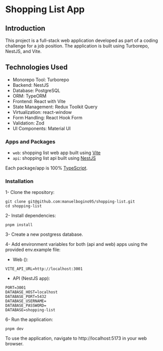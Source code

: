 # Shopping List App

## Introduction

This project is a full-stack web application developed as part of a coding challenge for a job position. The application is built using Turborepo, NestJS, and Vite.

## Technologies Used

- Monorepo Tool: Turborepo
- Backend: NestJS
- Database: PostgreSQL
- ORM: TypeORM
- Frontend: React with Vite
- State Management: Redux Toolkit Query
- Virtualization: react-window
- Form Handling: React Hook Form
- Validation: Zod
- UI Components: Material UI

### Apps and Packages

- `web`: shopping list web app built using [Vite](https://vitejs.dev/)
- `api`: shopping list api built using [NestJS](https://nestjs.com/)

Each package/app is 100% [TypeScript](https://www.typescriptlang.org/).

### Installation

1- Clone the repository:

```
git clone git@github.com:manuelbogino95/shopping-list.git
cd shopping-list
```

2- Install dependencies:

```
pnpm install
```

3- Create a new postgress database.

4- Add environment variables for both (api and web) apps using the provided env.example file:

- Web ():

```
VITE_API_URL=http://localhost:3001
```

- API (NestJS app):

```
PORT=3001
DATABASE_HOST=localhost
DATABASE_PORT=5432
DATABASE_USERNAME=
DATABASE_PASSWORD=
DATABASE=shopping-list
```

6- Run the application:

```
pnpm dev
```

To use the application, navigate to http://localhost:5173 in your web browser.
